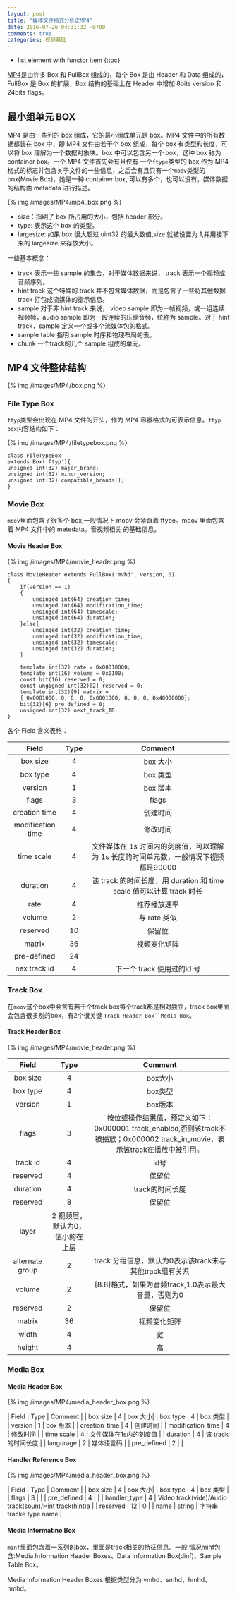 ```yaml
---
layout: post
title: "媒体文件格式分析之MP4"
date: 2016-07-26 04:31:32 -0700
comments: true
categories: 视频基础
---
```


* list element with functor item
{:toc}

[MP4](https://en.wikipedia.org/wiki/MPEG-4_Part_14)是由许多 Box 和 FullBox 组成的，每个 Box 是由 Header 和 Data 组成的，FullBox 是 Box 的扩展，Box 结构的基础上在 Header 中增加 8bits version 和 24bits flags。
<!--more-->

## 最小组单元 BOX

MP4 是由一些列的 box 组成，它的最小组成单元是 box。MP4 文件中的所有数据都装在 box 中，即 MP4 文件由若干个 box 组成，每个
 box 有类型和长度，可以将 box 理解为一个数据对象块。box 中可以包含另一个 box，这种 box 称为 container box。一个 MP4 文件首先会有且仅有
 一个`ftype`类型的 box,作为 MP4 格式的标志并包含关于文件的一些信息，之后会有且只有一个`moov`类型的box(Movie Box)，她是一种 container box,
 可以有多个，也可以没有，媒体数据的结构由 metadata 进行描述。  

{% img /images/MP4/mp4_box.png %}

* size：指明了 box 所占用的大小，包括 header 部分。  
* type: 表示这个 box 的类型。  
* largesize: 如果 box 很大超过 uint32 的最大数值,size 就被设置为 1,并用接下来的 largesize 来存放大小。 

一些基本概念：  

* track 表示一些 sample 的集合，对于媒体数据来说， track 表示一个视频或音频序列。  
* hint track 这个特殊的 track 并不包含媒体数据，而是包含了一些将其他数据 track 打包成流媒体的指示信息。  
* sample 对于非 hint track 来说， video  sample 即为一帧视频，或一组连续视频帧，audio sample 即为一段连续的压缩音频，统称为 sample。对于 hint track，sample 定义一个或多个流媒体包的格式。  
* sample table 指明 sample 时序和物理布局的表。  
* chunk 一个track的几个 sample 组成的单元。  

## MP4 文件整体结构

{% img /images/MP4/box.png %}

### File Type Box

`ftyp`类型会出现在 MP4 文件的开头，作为 MP4 容器格式的可表示信息。`ftyp box`内容结构如下：  

{% img /images/MP4/filetypebox.png %}

```
class FileTypeBox
extends Box('ftyp'){
unsigned int(32) major_brand;
unsigned int(32) minor_version;
unsigned int(32) compatible_brands[];
}
```

### Movie Box

`moov`里面包含了很多个 box,一般情况下 moov 会紧跟着 ftype。moov 里面包含着 MP4 文件中的 metedata。音视频相关
的基础信息。  

#### Movie Header Box

{% img /images/MP4/movie_header.png %}

```
class MovieHeader extends FullBox('mvhd', version, 0)
{
    if(version == 1)
    {
        unsinged int(64) creation_time;
        unsinged int(64) modification_time;
        unsinged int(64) timescale;
        unsinged int(64) duration;
    }else{
        unsinged int(32) creation_time;
        unsinged int(32) modification_time;
        unsinged int(32) timescale;
        unsinged int(32) duration;
    }

    template int(32) rate = 0x00010000;
    template int(16) volume = 0x0100;
    const bit(16) reserved = 0;
    const ungigned int(32)[2] reserved = 0;
    template int(32)[9] matrix = 
    { 0x0001000, 0, 0, 0, 0x0001000, 0, 0, 0, 0x40000000};
    bit(32)[6] pre_defined = 0;
    unsigned int(32) next_track_ID;
}
```

各个 Field 含义表格：  

| Field    | Type | Comment |
| :---:    | :---: | :---:  |
| box size | 4 | box 大小 |
| box type | 4 | box 类型 |
| version | 1 | box 版本 | 
| flags | 3 | flags |
| creation time | 4 | 创建时间 | 
| modification time | 4 | 修改时间 |
| time scale | 4 | 文件媒体在 1s 时间内的刻度值，可以理解为 1s 长度的时间单元数，一般情况下视频都是90000 |
| duration | 4 | 该 track 的时间长度，用 duration 和 time scale 值可以计算 track 时长 | 
| rate | 4 | 推荐播放速率 |
| volume | 2 | 与 rate 类似|
| reserved | 10 | 保留位 |
| matrix | 36 | 视频变化矩阵 | 
| pre-defined | 24 |  |
| nex track id | 4 | 下一个 track 使用过的id 号|

### Track Box

在`moov`这个box中会含有若干个track box每个track都是相对独立，track box里面会包含很多别的box，有2个很关键
`Track Header Box``Media Box`。

#### Track Header Box

{% img /images/MP4/movie_header.png %}

| Field | Type | Comment | 
| :---: | :---: | :---:  |
| box size | 4 | box大小 | 
| box type | 4 | box类型 |
| version  | 1 | box版本 |
| flags | 3 | 按位或操作结果值，预定义如下：0x000001 track_enabled,否则该track不被播放；0x000002 track_in_movie，表示该track在播放中被引用。|
| track id | 4 | id号 |
| reserved | 4 | 保留位 |
| duration | 4 | track的时间长度 |
| reserved | 8 | 保留位 |
| layer | 2 视频层，默认为0， 值小的在上层 | 
| alternate group | 2 | track 分组信息，默认为0表示该track未与其他track组有关系|
| volume | 2 |[8.8]格式，如果为音频track,1.0表示最大音量，否则为0 |
| reserved | 2 | 保留位 |
| matrix | 36 | 视频变化矩阵 |
| width | 4 | 宽 | 
| height | 4 | 高 |

### Media Box

#### Media Header Box

{% img /images/MP4/media_header_box.png %}

| Field | Type | Comment | 
| box size | 4 | box 大小|
| box type | 4 | box 类型 | 
| version | 1 | box 版本 |
| creation_time | 4 | 创建时间 |
| modification_time | 4 | 修改时间 |
| time scale | 4 | 文件媒体在1s内的刻度值 | 
| duration | 4 | 该 track 的时间长度 |
| langurage | 2 | 媒体语言码 |
| pre_defined | 2 | |

#### Handler Reference Box
 
{% img /images/MP4/media_header_box.png %}

| Field | Type | Comment | 
| box size | 4 | box 大小|
| box type | 4 | box 类型 | 
| flags | 3 |  |
| pre_defined | 4 | |
| handler_type | 4 | Video track(vide)/Audio track(soun)/Hint track(hint)a | 
| reserved | 12 | 0 |
| name | string | 字符串 tracke type name |

#### Media Informatino Box

`minf`里面包含着一系列的box，里面是track相关的特征信息。一般
情况minf包含:Media Information Header Boxes、Data Information Box(dinf)、Sample Table Box。

Media Information Header Boxes 根据类型分为 vmhd、smhd、hmhd、nmhd。  

